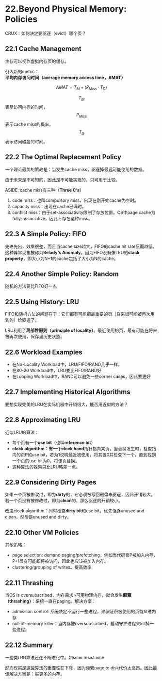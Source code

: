 # 22.Beyond Physical Memory: Policies

CRUX：如何决定要驱逐（evict）哪个页？

## 22.1 Cache Management

主存可以视作虚拟内存页的缓存。

引入新的metric：**平均内存访问时间（average memory access time，AMAT）**

$$
AMAT=T_M+(P_{Miss}\cdot T_D)
$$

$$T_M$$表示访问内存的时间，$$P_{Miss}$$表示cache miss的概率，$$T_D$$表示访问磁盘的时间。

## 22.2 The Optimal Replacement Policy

一个理论最优的策略是：当发生cache miss，驱逐掉最远可能使用的数据。

由于未来是不可知的，因此是不可能实现的，只可用于比较。

ASIDE: cache miss有三种（**Three C‘s**）

1. code miss：也叫compulsory miss，出现在刚开始cache为空时。
2. capacity miss：出现在cache已满时。
3. conflict miss：由于set-associativity限制了存放位置。OS中page cache为fully-associative，因此不存在这种miss。

## 22.3 A Simple Policy: FIFO

先进先出，效果很差，而且当cache size越大，FIFO的cache hit rate反而越低。这种异常现象被称为**Belady‘s Anomaly**。因为FIFO没有像LRU的**stack property**，即大小为N+1的cache包括了大小为N的cache。

## 22.4 Another Simple Policy: Random

随机的方法要比FIFO好一点

## 22.5 Using History: LRU

FIFO和随机方法的问题在于：它们都有可能把最重要的页（将来很可能被再次用到的）给驱逐了。

LRU利用了**局部性原则（principle of locality）**。最近使用的页，最有可能在将来被再次使用，保存里历史状态。

## 22.6 Workload Examples

* 在No-Locality Workload中，LRU/FIFO/RAND几乎一样。
* 在80-20 Workload中，LRU要比FIFO/RAND好
* 在Looping Workload中，RAND可以避免一些corner cases，因此要更好

## 22.7 Implementing Historical Algorithms

要想实现完美的LRU在实际机器中开销很大，能否用近似的方法？

## 22.8 Approximating LRU

近似LRU的算法：

* 每个页有一个**use bit**（也叫**reference bit**）
* **clock algorithm：有一个clock hand**指针指向某页，当替换发生时，检查指向的页P的use bit，若为1说明最近被使用，将其置0并检查下一个，直到找到一个页的use bit为0，将该页替换。
* 这种算法的效果只比LRU略差一点。

## 22.9 Considering Dirty Pages

如果一个页被修改过，即为**dirty**的，它必须被写回磁盘来驱逐，因此开销较大。若一个页没有被修改过，即为**clean**的，那么驱逐的开销较小。

改进clock algorithm：同时检查**dirty bit**和use bit，优先驱逐unused and clean，然后是unused and dirty。

## 22.10 Other VM Policies

其他策略：

* page selection: demand paging/prefetching。例如当代码页P被加入内存，P+1很有可能即将被访问，因此也应该被加入内存。
* clustering/grouping of writes。提高效率

## 22.11 Thrashing

当OS is oversubscribed，内存需求>可用物理内存，就会发生**颠簸（thrashing）**：系统一直在paging。解决方案：

* admission control: 系统决定不运行一些进程，来保证积极使用的页能fit进内存
* out-of-memory killer：当内存被oversubscribed，启动守护进程来kill掉一些进程。

## 22.12 Summary

一些类LRU算法还在不断进化中。如scan resistance

然而现实是这些算法的重要性在下降，因为频繁page to disk代价太高昂。因此最佳解决方案是：买更多的内存。
